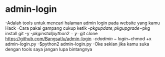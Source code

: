 admin-login
==================
-Adalah tools untuk mencari halaman admin login pada website yang kamu Hack
-Cara pakai gampang cukup ketik
-$pkg update;pkg upgrade
-$pkg install git -y
-$pkg install python2 -y
-$git clone https://github.com/Bangsatlu/admin-login
-$cd admin-login
-$chmod +x admin-login.py
-$python2 admin-login.py
-Oke sekian jika kamu suka dengan tools saya jangan lupa bintangnya
